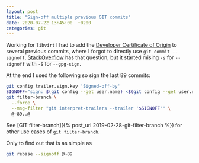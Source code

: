```yaml
---
layout: post
title: "Sign-off multiple previous GIT commits"
date: 2020-07-22 13:45:00  +0200
categories: git
---
```


Working for `libvirt` I had to add the [Developer Certificate of Origin](http://developercertificate.org/) to several previous commits, where I forgot to directly use `git commit --signoff`.
[StackOverflow](https://stackoverflow.com/questions/13043357/git-sign-off-previous-commits) has that question, but it started mising `-s` for `--signoff` with `-S` for `--gpg-sign`.

At the end I used the following so sign the last 89 commits:

```bash
git config trailer.sign.key 'Signed-off-by'
SIGNOFF="sign: $(git config --get user.name) <$(git config --get user.email)>"
git filter-branch \
  --force \
  --msg-filter "git interpret-trailers --trailer '$SIGNOFF'" \
  @~89..@
```

See [GIT filter-branch]({% post_url 2019-02-28-git-filter-branch %}) for other use cases of `git filter-branch`.

Only to find out that is as simple as

```bash
git rebase --signoff @~89
```
